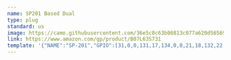 ```yaml
---
name: SP201 Based Dual
type: plug
standard: us
image: https://camo.githubusercontent.com/36e5c8c63b06813c077a620d56569e4fc5e677db/68747470733a2f2f692e706f7374696d672e63632f664c51676a6356542f36312d42322d4f31322d4c4f4f4c2d534c313530302e6a7067
link: https://www.amazon.com/gp/product/B07L63S731
template: '{"NAME":"SP-201","GPIO":[31,0,0,131,17,134,0,0,21,18,132,22,0],"FLAG":0,"BASE":45}'
---
```

